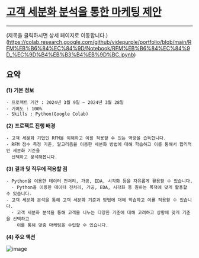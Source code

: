 # [고객 세분화 분석을 통한 마케팅 제안](https://github.com/videpurple/portfolio/blob/main/RFM%EB%B6%84%EC%84%9D/Notebook/RFM%EB%B6%84%EC%84%9D_%EC%9D%B4%EB%B3%B4%EB%9D%BC.ipynb)
---
(제목을 클릭하시면 상세 페이지로 이동합니다.) (https://colab.research.google.com/github/videpurple/portfolio/blob/main/RFM%EB%B6%84%EC%84%9D/Notebook/RFM%EB%B6%84%EC%84%9D_%EC%9D%B4%EB%B3%B4%EB%9D%BC.ipynb)

## 요약
**(1) 기본 정보**
```
- 프로젝트 기간 : 2024년 3월 9일 ~ 2024년 3월 28일
- 기여도 : 100%
- Skills : Python(Google Colab)
```

**(2) 프로젝트 진행 배경**
```
- 고객 세분화 기법인 RFM을 이해하고 이를 적용할 수 있는 역량을 습득합니다.
- RFM 점수 측정 기준, 알고리즘을 이용한 세분화 방법에 대해 학습하고 이를 통해서 합리적인 세분화 기준을
  선택하고 분석해봅니다.
```

**(3) 결과 및 직무에 적용할 점**
```
- Python을 이용한 데이터 전처리, 가공, EDA, 시각화 등을 자유롭게 활용할 수 있습니다.
  · Python을 이용한 데이터 전처리, 가공, EDA, 시각화 등 원하는 목적에 맞게 활용할 수 있습니다.
- 고객 세분화 분석을 통해 고객 세분화 기준과 방법에 대해 학습하고 이를 적용할 수 있습니다.
  · 고객 세분화 분석을 통해 고객을 나누는 다양한 기준에 대해 고려하고 상황에 맞게 기준을 선택하고
    이를 통해 맞춤 마케팅을 수립할 수 있습니다.
```

**(4) 주요 액션**  

![image](https://github.com/videpurple/portfolio/assets/158250961/2c8b8d39-88e3-4127-b4ff-31623228c888)



